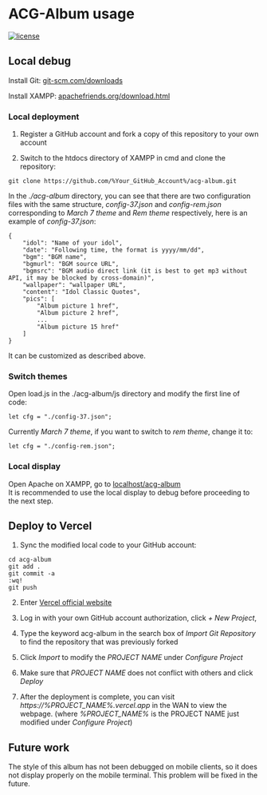 # ACG-Album usage

[![license](https://img.shields.io/github/license/george-chou/acg-album.svg)](https://github.com/george-chou/acg-album/blob/master/LICENSE)

## Local debug

Install Git: <a href="https://git-scm.com/downloads" target="_blank">git-scm.com/downloads</a>

Install XAMPP: <a href="https://www.apachefriends.org/download.html" target="_blank">apachefriends.org/download.html</a>

### Local deployment

1. Register a GitHub account and fork a copy of this repository to your own account

2. Switch to the htdocs directory of XAMPP in cmd and clone the repository:
```
git clone https://github.com/%Your_GitHub_Account%/acg-album.git
```

In the _./acg-album_ directory, you can see that there are two configuration files with the same structure, _config-37.json_ and _config-rem.json_ corresponding to *March 7 theme* and *Rem theme* respectively, here is an example of _config-37.json_:

```
{
    "idol": "Name of your idol",
    "date": "Following time, the format is yyyy/mm/dd",
    "bgm": "BGM name",
    "bgmurl": "BGM source URL",
    "bgmsrc": "BGM audio direct link (it is best to get mp3 without API, it may be blocked by cross-domain)",
    "wallpaper": "wallpaper URL",
    "content": "Idol Classic Quotes",
    "pics": [
        "Album picture 1 href",
        "Album picture 2 href",
        ...
        "Album picture 15 href"
    ]
}
```

It can be customized as described above.

### Switch themes
Open load.js in the ./acg-album/js directory and modify the first line of code:
```
let cfg = "./config-37.json";
```
Currently *March 7 theme*, if you want to switch to *rem theme*, change it to:
```
let cfg = "./config-rem.json";
```

### Local display
Open Apache on XAMPP, go to <a href="http://localhost/acg-album" target="_blank">localhost/acg-album</a>
<br>
It is recommended to use the local display to debug before proceeding to the next step.

## Deploy to Vercel

1. Sync the modified local code to your GitHub account:
```
cd acg-album
git add .
git commit -a
:wq!
git push
```

2. Enter <a href="https://vercel.com/login" target="_blank">Vercel official website</a>

3. Log in with your own GitHub account authorization, click *+ New Project*,

4. Type the keyword acg-album in the search box of *Import Git Repository* to find the repository that was previously forked

5. Click *Import* to modify the *PROJECT NAME* under *Configure Project*

6. Make sure that *PROJECT NAME* does not conflict with others and click *Deploy*

7. After the deployment is complete, you can visit *https://%PROJECT_NAME%.vercel.app* in the WAN to view the webpage. (where *%PROJECT_NAME%* is the PROJECT NAME just modified under *Configure Project*)

## Future work

The style of this album has not been debugged on mobile clients, so it does not display properly on the mobile terminal. This problem will be fixed in the future.